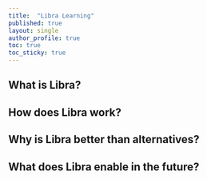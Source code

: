 ```yaml
---
title:  "Libra Learning"
published: true
layout: single
author_profile: true
toc: true
toc_sticky: true
---
```


## What is Libra?

## How does Libra work?

## Why is Libra better than alternatives?

## What does Libra enable in the future?
